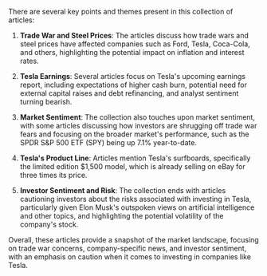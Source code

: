 There are several key points and themes present in this collection of articles:

1. **Trade War and Steel Prices**: The articles discuss how trade wars and steel prices have affected companies such as Ford, Tesla, Coca-Cola, and others, highlighting the potential impact on inflation and interest rates.

2. **Tesla Earnings**: Several articles focus on Tesla's upcoming earnings report, including expectations of higher cash burn, potential need for external capital raises and debt refinancing, and analyst sentiment turning bearish.

3. **Market Sentiment**: The collection also touches upon market sentiment, with some articles discussing how investors are shrugging off trade war fears and focusing on the broader market's performance, such as the SPDR S&P 500 ETF (SPY) being up 7.1% year-to-date.

4. **Tesla's Product Line**: Articles mention Tesla's surfboards, specifically the limited edition $1,500 model, which is already selling on eBay for three times its price.

5. **Investor Sentiment and Risk**: The collection ends with articles cautioning investors about the risks associated with investing in Tesla, particularly given Elon Musk's outspoken views on artificial intelligence and other topics, and highlighting the potential volatility of the company's stock.

Overall, these articles provide a snapshot of the market landscape, focusing on trade war concerns, company-specific news, and investor sentiment, with an emphasis on caution when it comes to investing in companies like Tesla.